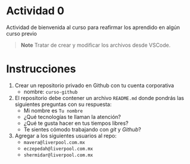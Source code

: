 # Actividad 0
Actividad de bienvenida al curso para reafirmar los aprendido en algún curso previo
> **Note**
> Tratar de crear y modificar los archivos desde VSCode.

# Instrucciones
1. Crear un repositorio privado en Github con tu cuenta corporativa
      - nombre: `curso-github`
2. El repositorio debe contener un archivo `README.md` donde pondrás las siguientes preguntas con su respuesta:
      - Mi nombre es `Tu nombre`
      - ¿Qué tecnologías te llaman la atención?
      - ¿Qué te gusta hacer en tus tiempos libres?
      - Te sientes cómodo trabajando con *git* y *Github*?
3. Agregar a los siguientes usuarios al repo:
      - `mavera@liverpool.com.mx`
      - `eczepedah@liverpool.com.mx`
      - `shermidar@liverpool.com.mx`
